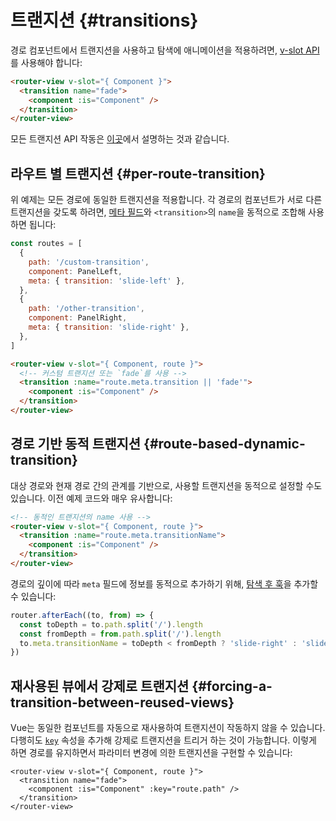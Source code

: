 # 트랜지션 {#transitions}

경로 컴포넌트에서 트랜지션을 사용하고 탐색에 애니메이션을 적용하려면,
[v-slot API](/api/built-in-components/router-view-v-slot.html)를 사용해야 합니다:

```html
<router-view v-slot="{ Component }">
  <transition name="fade">
    <component :is="Component" />
  </transition>
</router-view>
```

모든 트랜지션 API 작동은 [이곳](https://v3-docs.vuejs-korea.org/guide/built-ins/transition.html)에서 설명하는 것과 같습니다.

## 라우트 별 트랜지션 {#per-route-transition}

위 예제는 모든 경로에 동일한 트랜지션을 적용합니다.
각 경로의 컴포넌트가 서로 다른 트랜지션을 갖도록 하려면,
[메타 필드](meta.md)와 `<transition>`의 `name`을 동적으로 조합해 사용하면 됩니다:

```js
const routes = [
  {
    path: '/custom-transition',
    component: PanelLeft,
    meta: { transition: 'slide-left' },
  },
  {
    path: '/other-transition',
    component: PanelRight,
    meta: { transition: 'slide-right' },
  },
]
```

```html
<router-view v-slot="{ Component, route }">
  <!-- 커스텀 트랜지션 또는 `fade`를 사용 -->
  <transition :name="route.meta.transition || 'fade'">
    <component :is="Component" />
  </transition>
</router-view>
```

## 경로 기반 동적 트랜지션 {#route-based-dynamic-transition}

대상 경로와 현재 경로 간의 관계를 기반으로,
사용할 트랜지션을 동적으로 설정할 수도 있습니다.
이전 예제 코드와 매우 유사합니다:

```html
<!-- 동적인 트랜지션의 name 사용 -->
<router-view v-slot="{ Component, route }">
  <transition :name="route.meta.transitionName">
    <component :is="Component" />
  </transition>
</router-view>
```

경로의 깊이에 따라 `meta` 필드에 정보를 동적으로 추가하기 위해,
[탐색 후 훅](navigation-guards.md#global-after-hooks)을 추가할 수 있습니다:

```js
router.afterEach((to, from) => {
  const toDepth = to.path.split('/').length
  const fromDepth = from.path.split('/').length
  to.meta.transitionName = toDepth < fromDepth ? 'slide-right' : 'slide-left'
})
```

## 재사용된 뷰에서 강제로 트랜지션 {#forcing-a-transition-between-reused-views}

Vue는 동일한 컴포넌트를 자동으로 재사용하여 트랜지션이 작동하지 않을 수 있습니다.
다행히도 [`key`](https://v3-docs.vuejs-korea.org/api/built-in-special-attributes.html#key) 속성을 추가해 강제로 트랜지션을 트리거 하는 것이 가능합니다.
이렇게 하면 경로를 유지하면서 파라미터 변경에 의한 트랜지션을 구현할 수 있습니다:

```vue
<router-view v-slot="{ Component, route }">
  <transition name="fade">
    <component :is="Component" :key="route.path" />
  </transition>
</router-view>
```

<!-- TODO: interactive example -->
<!-- See full example [here](https://github.com/vuejs/vue-router/blob/dev/examples/transitions/app.js). -->